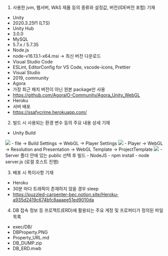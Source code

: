 1) 사용한 jvm, 웹서버, WAS 제품 등의 종류와 설정값, 버전(IDE버전 포험) 기재
 - Unity
  - 2020.3.25f1 (LTS)
 - Unity Hub
  - 3.0.0
 - MySQL
  - 5.7.x / 5.7.35
 - Node.js
  - node-v16.13.1-x64.msi -> 최신 버전 다운로드
 - Visual Studio Code
  - ESLint, EditorConfig for VS Code, vscode-icons, Prettier
 - Visual Studio
  - 2019, community
 - Agora
  - 가장 최근 패치 버전이 아닌 원본 package만 사용
  - https://github.com/AgoraIO-Community/Agora_Unity_WebGL
 - Heroku
  - 서버 배포
  - https://ssafycrime.herokuapp.com/

2) 빌드 시 사용되는 환경 변수 등의 주요 내용 상세 기재
 - Unity Build
  <img src="/img/UnityBuild_1.PNG">
  - file -> Build Settings -> WebGL -> Player Settings
  <img src="/img/UnityBuild_2.PNG">
  - Player -> WebGL -> Resolution and Presentation -> WebGL Template -> ProjectTemplate
  <img src="/img/UnityBuild_3.PNG">
  - Server 폴더 안에 있는 public 선택 후 빌드
 - NodeJS
  - npm install
  - node server.js (로컬 호스트 진행)

3) 배포 시 특이사항 기재
 - Heroku
  - 30분 마다 트래픽이 존재하지 않을 경우 sleep
  - https://puzzled-carpenter-bec.notion.site/Heroku-a935d2419c674bfc8aaaee51ed9010da

4) DB 접속 정보 등 프로젝트(ERD)에 활용되는 주요 계정 및 프로퍼티가 정의된 파일 목록
 - exec/DB/
  - DBProperty.PNG
  - Property_URL.md
  - DB_DUMP.zip
  - DB_ERD.mwb
